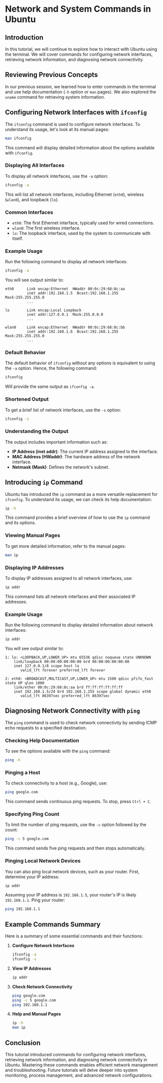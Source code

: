 # Network and System Commands in Ubuntu

## Introduction

In this tutorial, we will continue to explore how to interact with Ubuntu using the terminal. We will cover commands for configuring network interfaces, retrieving network information, and diagnosing network connectivity.

## Reviewing Previous Concepts

In our previous session, we learned how to enter commands in the terminal and use help documentation (`-h` option or `man` pages). We also explored the `uname` command for retrieving system information.

## Configuring Network Interfaces with `ifconfig`

The `ifconfig` command is used to configure network interfaces. To understand its usage, let's look at its manual pages:

```bash
man ifconfig
```

This command will display detailed information about the options available with `ifconfig`.

### Displaying All Interfaces

To display all network interfaces, use the `-a` option:

```bash
ifconfig -a
```

This will list all network interfaces, including Ethernet (`eth0`), wireless (`wlan0`), and loopback (`lo`).

### Common Interfaces

- `eth0`: The first Ethernet interface, typically used for wired connections.
- `wlan0`: The first wireless interface.
- `lo`: The loopback interface, used by the system to communicate with itself.

### Example Usage

Run the following command to display all network interfaces:

```bash
ifconfig -a
```

You will see output similar to:

```plaintext
eth0      Link encap:Ethernet  HWaddr 00:0c:29:68:8c:aa
          inet addr:192.168.1.5  Bcast:192.168.1.255  Mask:255.255.255.0
          ...

lo        Link encap:Local Loopback
          inet addr:127.0.0.1  Mask:255.0.0.0
          ...

wlan0     Link encap:Ethernet  HWaddr 00:0c:29:68:8c:bb
          inet addr:192.168.1.6  Bcast:192.168.1.255  Mask:255.255.255.0
          ...
```

### Default Behavior

The default behavior of `ifconfig` without any options is equivalent to using the `-a` option. Hence, the following command:

```bash
ifconfig
```

Will provide the same output as `ifconfig -a`.

### Shortened Output

To get a brief list of network interfaces, use the `-s` option:

```bash
ifconfig -s
```

### Understanding the Output

The output includes important information such as:

- **IP Address (inet addr)**: The current IP address assigned to the interface.
- **MAC Address (HWaddr)**: The hardware address of the network interface.
- **Netmask (Mask)**: Defines the network's subnet.

## Introducing `ip` Command

Ubuntu has introduced the `ip` command as a more versatile replacement for `ifconfig`. To understand its usage, we can check its help documentation:

```bash
ip -h
```

This command provides a brief overview of how to use the `ip` command and its options.

### Viewing Manual Pages

To get more detailed information, refer to the manual pages:

```bash
man ip
```

### Displaying IP Addresses

To display IP addresses assigned to all network interfaces, use:

```bash
ip addr
```

This command lists all network interfaces and their associated IP addresses.

### Example Usage

Run the following command to display detailed information about network interfaces:

```bash
ip addr
```

You will see output similar to:

```plaintext
1: lo: <LOOPBACK,UP,LOWER_UP> mtu 65536 qdisc noqueue state UNKNOWN
    link/loopback 00:00:00:00:00:00 brd 00:00:00:00:00:00
    inet 127.0.0.1/8 scope host lo
       valid_lft forever preferred_lft forever

2: eth0: <BROADCAST,MULTICAST,UP,LOWER_UP> mtu 1500 qdisc pfifo_fast state UP qlen 1000
    link/ether 00:0c:29:68:8c:aa brd ff:ff:ff:ff:ff:ff
    inet 192.168.1.5/24 brd 192.168.1.255 scope global dynamic eth0
       valid_lft 86397sec preferred_lft 86397sec
```

## Diagnosing Network Connectivity with `ping`

The `ping` command is used to check network connectivity by sending ICMP echo requests to a specified destination.

### Checking Help Documentation

To see the options available with the `ping` command:

```bash
ping -h
```

### Pinging a Host

To check connectivity to a host (e.g., Google), use:

```bash
ping google.com
```

This command sends continuous ping requests. To stop, press `Ctrl + C`.

### Specifying Ping Count

To limit the number of ping requests, use the `-c` option followed by the count:

```bash
ping -c 5 google.com
```

This command sends five ping requests and then stops automatically.

### Pinging Local Network Devices

You can also ping local network devices, such as your router. First, determine your IP address:

```bash
ip addr
```

Assuming your IP address is `192.168.1.5`, your router's IP is likely `192.168.1.1`. Ping your router:

```bash
ping 192.168.1.1
```

## Example Commands Summary

Here is a summary of some essential commands and their functions:

1. **Configure Network Interfaces**

   ```bash
   ifconfig -a
   ifconfig -s
   ```

2. **View IP Addresses**

   ```bash
   ip addr
   ```

3. **Check Network Connectivity**

   ```bash
   ping google.com
   ping -c 5 google.com
   ping 192.168.1.1
   ```

4. **Help and Manual Pages**

   ```bash
   ip -h
   man ip
   ```

## Conclusion

This tutorial introduced commands for configuring network interfaces, retrieving network information, and diagnosing network connectivity in Ubuntu. Mastering these commands enables efficient network management and troubleshooting. Future tutorials will delve deeper into system monitoring, process management, and advanced network configurations.
